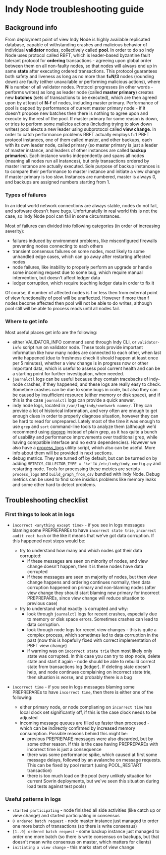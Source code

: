 
# Indy Node troubleshooting guide

## Background info

From deployment point of view Indy Node is highly available replicated database, capable of withstanding crashes and malicious behavior of individual **validator** nodes, collectively called **pool**.
In order to do so Indy Node uses protocol called RBFT, which is leader-based byzantine fault tolerant protocol for **ordering** transactions - agreeing upon global order between them on all non-faulty nodes, so that nodes will always end up in same **state** after executing ordered transactions.
This protocol guarantees both safety and liveness as long as no more than **f=N/3** nodes (rounding down) are faulty (either unavailable or performing malicious actions), where **N** is number of all validator nodes.
Protocol progresses (in other words - performs writes) as long as leader node (called **master primary**) creates new **batches** (sets of transactions to be executed), which are then agreed upon by at least of **N-f** of nodes, including master primary.
Performance of pool is capped by performance of current master primary node - if it doesn't propose new batches then there is nothing to agree upon and execute by the rest of the pool.
If master primary for some reason is down, or tries to perform some malicios actions (including trying to slow down writes) pool elects a new leader using subprotocol called **view change**.
In order to catch performance problems RBFT actually employs f+1 PBFT protocol instances, one of them called master, and other backups, each with its own leader node, called primary (so master primary is just a leader of master instance, and leaders of other instances are called **backup primaries**).
Each instance works independently and spans all nodes (meaning all nodes run all instances), but only transactions ordered by master instance are actually executed.
Sole purpose of backup instances is to compare their performance to master instance and initiate a view change if master primary is too slow.
Instances are numbered, master is always 0, and backups are assigned numbers starting from 1.

### Types of failures

In an ideal world network connections are always stable, nodes do not fail, and software doesn't have bugs. 
Unfortunatelly in real world this is not the case, so Indy Node pool can fail in some circumstances.

Most of failures can divided into following categories (in order of increasing severity):
- failures induced by environment problems, like misconfigured firewalls preventing nodes connecting to each others
- transient consensus failures on some nodes, most likely to some unhandled edge cases, which can go away after restarting affected nodes
- node failures, like inability to properly perform an upgrade or handle some incoming request due to some bug, which require manual intervention, but doesn't affect ledger data
- ledger corruption, which require touching ledger data in order to fix it

Of course, if number of affected nodes is f or less then from external point of view functionality of pool will be unaffected.
However if more than f nodes become affected then pool will not be able to do writes, although pool still will be able to process reads until all nodes fail.

### Where to get info

Most useful places get info are the following:
- either VALIDATOR_INFO command send through Indy CLI, or `validator-info` script run on validator node. 
  These tools provide important information like how many nodes are connected to each other, when last write happened (due to freshness check it should happen at least once per 5 minutes), whether a view change is in progress now or other important data, which is useful to assess pool current health and can be a starting point for further investigation, when needed.
- `journalctl` logs can be useful because they contain tracebacks of indy-node crashes, if they happened, and these logs are really easy to check. 
  Sometime crashes can be due to some bugs in code, but also they can be caused by insufficient resource (either memory or disk space), and if this is the case `journalctl` logs can provide a quick answer.
- indy node logs, located in `/var/log/indy/<network name>/`. 
  They can provide a lot of historical information, and very often are enough to get enough clues in order to properly diagnose situation, however they can be hard to read for unprepared.
  Lately most of the time it was enough to use `grep` and `sort` command-line tools to analyze them (although we'd recommend using [ripgrep](https://github.com/BurntSushi/ripgrep/releases) instead of plain grep, as it has quite a bunch of usability and performance improvements over traditional grep, while having compatible interface and no extra dependencies).
  However we also have a [process_logs](https://github.com/hyperledger/indy-plenum/tree/master/scripts/process_logs) utility script, which also can be useful.
  More info about them will be provided in next sections.
- debug metrics. 
  They are turned off by default, but can be turned on by adding `METRICS_COLLECTOR_TYPE = 'kv'` to `/etc/indy/indy_config.py` and restarting node.
  Tools for processing these metrics are scripts `process_logs` and `build_graph_from_csv` bundled with Indy Node.
  Debug metrics can be used to find some insidios problems like memory leaks and some other hard to detect problems.

## Troubleshooting checklist

### First things to look at in logs

- `incorrect <anything except time>` - if you see in logs messages blaming some PREPREPAREs to have `incorrect state trie`, `incorrect audit root hash` or the like it means that we've got data corruption.
  If this happened next steps would be:
  - try to understand how many and which nodes got their data corrupted:
    - if these messages are seen on minority of nodes, and view change doesn't happen, then it is these nodes have data corrupted
    - if these messages are seen on majority of nodes, but then view change happens and ordering continues normally, then data corruption happened on primary and non-blaming nodes (after view change they should start blaming new primary for incorrect PREPREPAREs, since view change will reduce situation to previous case)
  - try to understand what exactly is corrupted and why:
    - look through `journalctl` logs for recent crashes, especially due to memory or disk space errors. 
      Sometimes crashes can lead to data corruption.
    - look through node logs for recent view changes - this is quite a complex process, which sometimes led to data corruption in the past (now this is hopefully fixed with correct implementation of PBFT view change)
    - if warning was on `incorrect state trie` then most likely only state was corrupted.
      In this case you can try to stop node, delete state and start it again - node should be able to rebuild correct state from transactions log (ledger).
      If deleting state doesn't help, and node continues complaining on incorrect state trie, then situation is worse, and probably there is a bug

- `incorrect time` - if you see in logs messages blaming some PREPREPAREs to have `incorrect time`, then there is either one of the following:
  - either primary node, or node complianing on `incorrect time` has local clock set significantly off, if this is the case clock needs to be adjusted
  - incoming message queues are filled up faster than processed - which can be indirectly confirmed by increased memory consumption.
    Possible reasons behind this might be:
    - previous PREPREPARE messages were also discarded, but by some other reason.
      If this is the case having PREPREPAREs with incorrect time is just a consequence
    - there was some performance spike, which caused at first some message delays, followed by an avalanche on message requests.
      This can be fixed by pool restart (using POOL_RESTART transaction)
    - there is too much load on the pool (very unlikely situation for current Sovrin deployments, but we've seen this situation during load tests against test pools)

### Useful patterns in logs

- `started participating` - node finished all side activities (like catch up or view change) and started participating in consensus
- `0 ordered batch request` - node master instance just managed to order one more batch of transactions (so there is write consensus)
- `[1..9] ordered batch request` - some backup instance just managed to order one more batch (so there is write consensus on backups, but that doesn't mean write consensus on master, which matters for clients)
- `initiating a view change` - this marks start of view change
